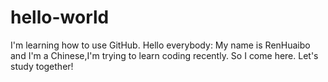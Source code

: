 # hello-world
I'm learning how to use GitHub.
Hello everybody:
  My name is RenHuaibo and I'm a Chinese,I'm trying to learn coding recently. So I come here. Let's study together!
